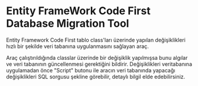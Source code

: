 # Entity FrameWork Code First Database Migration Tool 

Entity Framework Code First tablo class'ları üzerinde yapılan değişiklikleri hızlı bir şekilde veri tabanına uygulanmasını sağlayan araç.

Araç çalıştırıldığında classlar üzerinde bir değişiklik yapılmışsa bunu algılar ve veri tabanının güncellenmesi gerektiğini bildirir. Değişiklikleri veritabanına uygulamadan önce "Script" butonu ile aracın veri tabanında yapacağı değişiklikleri SQL sorgusu şekline görebilir, detaylı bilgil elde edebilirsiniz. 
